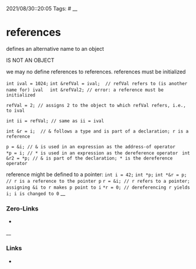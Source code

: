 2021/08/30::20:05
Tags: #
__
# references
defines an alternative name to an object

IS NOT AN OBJECT

we may no define references to references.
references must be initialized

`int ival = 1024;`
`int &refVal = ival;  // refVal refers to (is another name for) ival  `
`int &refVal2; // error: a reference must be initialized`

`refVal = 2; // assigns 2 to the object to which refVal refers, i.e., to ival `

`int ii = refVal; // same as ii = ival`

`int &r = i;  // & follows a type and is part of a declaration; r is a reference`

`p = &i; // & is used in an expression as the address-of operator
`  
`*p = i; // * is used in an expression as the dereference operator
`
`int &r2 = *p; // & is part of the declaration; * is the dereference operator`

reference might be defined to a pointer:
`int i = 42;`
`int *p;`
`int *&r = p; // r is a reference to the pointer p`
`r = &i; // r refers to a pointer; assigning &i to r makes p point to i`
`*r = 0; // dereferencing r yields i; i is changed to 0`
__
### Zero-Links
-
__
### Links
-
